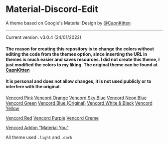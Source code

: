 # Material-Discord-Edit
A theme based on Google's Material Design by [@CapnKitten](https://github.com/CapnKitten/Material-Discord/tree/master)
<hr>

Current version: v3.0.4 (24/01/2022)

#### The reason for creating this repository is to change the colors without editing the code from the themes option, since inserting the URL in themes is much easier and saves resources. I did not create this theme, I just modified the colors to my liking. The original theme can be found at [CapnKitten](https://github.com/CapnKitten/Material-Discord/tree/master)


#### It is personal and does not allow changes, it is not used publicly or to interfere with the original.

[Vencord Pink](https://github.com/SoiCoco/Material-Discord-Edit/blob/main/Material-Discord-edit%20Pink.theme.css)
[Vencord Orange](https://github.com/SoiCoco/Material-Discord-Edit/blob/main/Material-Discord-edit%20Orange.theme.css)
[Vencord Sky Blue](https://github.com/SoiCoco/Material-Discord-Edit/blob/main/Material-Discord-edit%20Sky%20Blue.theme.css)
[Vencord Neon Blue](https://github.com/SoiCoco/Material-Discord-Edit/blob/main/Material-Discord-edit%20Neon%20Blue.theme.css)
[Vencord Green](https://github.com/SoiCoco/Material-Discord-Edit/blob/main/Material-Discord-edit%20Green.theme.css)
[Vencord Blue (Original)](https://github.com/CapnKitten/Material-Discord/blob/master/Material-Discord.theme.css)
[Vencord White & Black](https://github.com/SoiCoco/Material-Discord-Edit/blob/main/Material-Discord-edit%20W%26B.theme.css)
[Vencord Yellow](https://github.com/SoiCoco/Material-Discord-Edit/blob/main/Material-Discord-edit%20Yellow.theme.css)

[Vencord Red](https://github.com/SoiCoco/Material-Discord-Edit/blob/main/Material-Discord-edit%20Red.theme.css)
[Vencord Purple](https://github.com/SoiCoco/Material-Discord-Edit/blob/main/Material-Discord-edit%20Purple.theme.css)
[Vencord Creme](https://github.com/SoiCoco/Material-Discord-Edit/blob/main/Material-Discord-edit%20Creme.theme.css)

[Vencord Addon "Material You"](https://github.com/SoiCoco/Material-Discord-Edit/blob/main/Material-Discord_addon-material-you%20pink.theme.css)

All theme used `.light` and `.dark`
